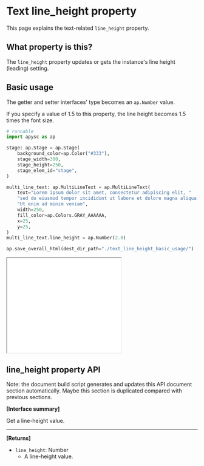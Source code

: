 # Text line_height property

This page explains the text-related `line_height` property.

## What property is this?

The `line_height` property updates or gets the instance's line height (leading) setting.

## Basic usage

The getter and setter interfaces' type becomes an `ap.Number` value.

If you specify a value of 1.5 to this property, the line height becomes 1.5 times the font size.

```py
# runnable
import apysc as ap

stage: ap.Stage = ap.Stage(
    background_color=ap.Color("#333"),
    stage_width=300,
    stage_height=250,
    stage_elem_id="stage",
)

multi_line_text: ap.MultiLineText = ap.MultiLineText(
    text="Lorem ipsum dolor sit amet, consectetur adipiscing elit, "
    "sed do eiusmod tempor incididunt ut labore et dolore magna aliqua. "
    "Ut enim ad minim veniam",
    width=250,
    fill_color=ap.Colors.GRAY_AAAAAA,
    x=25,
    y=25,
)
multi_line_text.line_height = ap.Number(2.0)

ap.save_overall_html(dest_dir_path="./text_line_height_basic_usage/")
```

<iframe src="static/text_line_height_basic_usage/index.html" width="300" height="250"></iframe>

## line_height property API

<!-- Docstring: apysc._display.text_line_height_css_mixin.TextLineHeightCssMixIn.line_height -->

<span class="inconspicuous-txt">Note: the document build script generates and updates this API document section automatically. Maybe this section is duplicated compared with previous sections.</span>

**[Interface summary]**

Get a line-height value.<hr>

**[Returns]**

- `line_height`: Number
  - A line-height value.